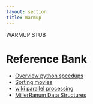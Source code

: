 ```yaml
---
layout: section
title: Warmup
---
```


WARMUP STUB

# Reference Bank

 - [Overview python speedups](https://wiki.python.org/moin/PythonSpeed/PerformanceTips)
 - [Sorting movies](http://www.sorting-algorithms.com/)
 - [wiki parallel processing](https://wiki.python.org/moin/ParallelProcessing)
 - [MillerRanum Data Structures](http://interactivepython.org/runestone/static/pythonds/index.html)
